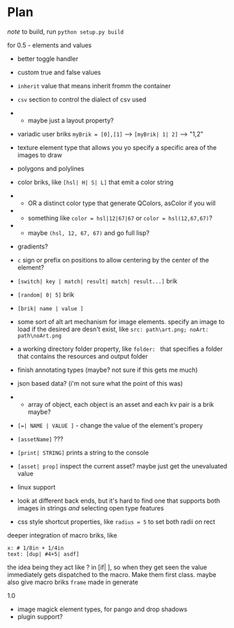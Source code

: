 # Plan

*note* to build, run `python setup.py build`


for 0.5 - elements and values
 - better toggle handler
 - custom true and false values
 - `inherit` value that means inherit fromm the container
 - `csv` section to control the dialect of csv used
 - - maybe just a layout property?
 - variadic user briks `myBrik = [0],[1]` --> `[myBrik| 1| 2]` --> "1,2"
 - texture element type that allows you yo specify a specific area of the images to draw
 - polygons and polylines
 - color briks, like `[hsl| H| S| L]` that emit a color string
 - -  OR a distinct color type that generate QColors, asColor if you will
 - - something like `color = hsl|12|67|67` or `color = hsl(12,67,67)`?
 - - maybe `(hsl, 12, 67, 67)` and go full lisp?
 - gradients?
 - `c` sign or prefix on positions to allow centering by the center of the element?
 - `[switch| key | match| result| match| result...]` brik
 - `[random| 0| 5]` brik
 - `[brik| name | value ]`
 - some sort of alt art mechanism for image elements. specify an image to load if the desired are desn't exist, like `src: path\art.png; noArt: path\noArt.png`
 - a working directory folder property, like `folder: ` that specifies a folder that contains the resources and output folder
 - finish annotating types (maybe? not sure if this gets me much)
 - json based data? (i'm not sure what the point of this was)
 - - array of object, each object is an asset and each kv pair is a brik maybe?
 - `[=| NAME | VALUE ]` - change the value of the element's propery
 - `[assetName]` ???
 - `[print| STRING]` prints a string to the console
 - `[asset| prop]` inspect the current asset? maybe just get the unevaluated value

 - linux support
 - look at different back ends, but it's hard to find one that supports both images in strings *and* selecting open type features
 - css style shortcut properties, like `radius = 5` to set both radii on rect

deeper integration of macro briks, like 
    
    x: # 1/8in + 1/4in
    text: [dup| #4+5| asdf]
the idea being they act like ? in [if| ], so when they get seen the value immediately gets dispatched to the macro. Make them first class. 
maybe also give macro briks `frame` made in generate


1.0
 - image magick element types, for pango and drop shadows
 - plugin support?
